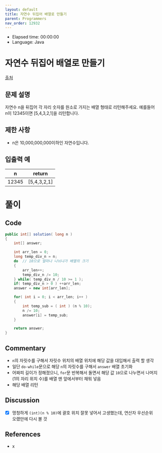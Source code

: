 ```yaml
---
layout: default
title: 자연수 뒤집어 배열로 만들기
parent: Programmers
nav_order: 12932
---
```


- Elapsed time: 00:00:00
- Language: Java

<!-- 문제 -->
# 자연수 뒤집어 배열로 만들기

[출처](https://programmers.co.kr/learn/courses/30/lessons/12932?language=java)

## 문제 설명

자연수 n을 뒤집어 각 자리 숫자를 원소로 가지는 배열 형태로 리턴해주세요. 예를들어 n이 12345이면 [5,4,3,2,1]을 리턴합니다.

## 제한 사항

- n은 10,000,000,000이하인 자연수입니다.

## 입출력 예

| n     | return      |
| ----- | ----------- |
| 12345 | [5,4,3,2,1] |

<!-- 풀이 -->
# 풀이

## Code

``` java
public int[] solution( long n )
{
    int[] answer;

    int arr_len = 0;
    long temp_div_n = n;
    do  // 10으로 얼마나 나뉘냐가 배열의 크기
    {
        arr_len++;
        temp_div_n /= 10;
    } while( temp_div_n / 10 >= 1 );
    if( temp_div_n > 0 ) ++arr_len;
    answer = new int[arr_len];

    for( int i = 0; i < arr_len; i++ )
    {
        int temp_sub = ( int ) (n % 10);
        n /= 10;
        answer[i] = temp_sub;
    }

    return answer;
}
```

## Commentary

- `n`의 자릿수를 구해서 자릿수 위치의 배열 위치에 해당 값을 대입해서 출력 할 생각
- 일단 `do-while`문으로 해당 `n`의 자릿수를 구해서 `answer` 배열 초기화
- 어짜피 길이가 정해졌으니, `for`문 반복해서 돌면서 해당 값 `10`으로 나누면서 나머지(1의 자리 위치 수)를 배열 맨 앞에서부터 채워 넣음
- 해당 배열 리턴

## Discussion

- [x] 멍청하게 `(int)(n % 10)`에 괄호 위치 잘못 넣어서 고생했는데, 연산자 우선순위 오랬만에 다시 볼 것

## References
- x